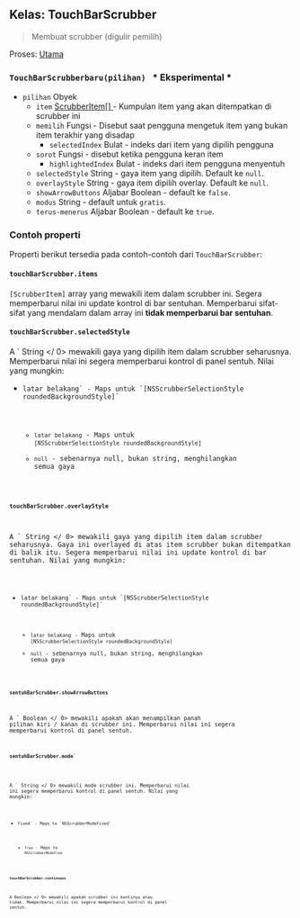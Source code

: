 ## Kelas: TouchBarScrubber

> Membuat scrubber (digulir pemilih)

Proses: [ Utama](../tutorial/quick-start.md#main-process)

### `TouchBarScrubberbaru(pilihan) ` * Eksperimental *

* `pilihan` Obyek 
  * `item` [ScrubberItem[] ](structures/scrubber-item.md) - Kumpulan item yang akan ditempatkan di scrubber ini
  * `memilih` Fungsi - Disebut saat pengguna mengetuk item yang bukan item terakhir yang disadap 
    * `selectedIndex` Bulat - indeks dari item yang dipilih pengguna
  * `sorot` Fungsi - disebut ketika pengguna keran item 
    * `highlightedIndex` Bulat - indeks dari item pengguna menyentuh
  * `selectedStyle` String - gaya item yang dipilih. Default ke `null`.
  * `overlayStyle` String - gaya item dipilih overlay. Default ke `null`.
  * `showArrowButtons` Aljabar Boolean - default ke `false`.
  * `modus` String - default untuk `gratis`.
  * `terus-menerus` Aljabar Boolean - default ke `true`.

### Contoh properti

Properti berikut tersedia pada contoh-contoh dari `TouchBarScrubber`:

#### `touchBarScrubber.items`

`[ScrubberItem]` array yang mewakili item dalam scrubber ini. Segera memperbarui nilai ini update kontrol di bar sentuhan. Memperbarui sifat-sifat yang mendalam dalam array ini **tidak memperbarui bar sentuhan**.

#### `touchBarScrubber.selectedStyle`

A ` String </ 0> mewakili gaya yang dipilih item dalam scrubber seharusnya. Memperbarui nilai ini segera memperbarui kontrol di panel sentuh. Nilai yang mungkin:</p>

<ul>
<li><code>latar belakang` - Maps untuk `[NSScrubberSelectionStyle roundedBackgroundStyle]`</li> 

* `latar belakang` - Maps untuk `[NSScrubberSelectionStyle roundedBackgroundStyle]`
* `null` - sebenarnya null, bukan string, menghilangkan semua gaya</ul> 

#### `touchBarScrubber.overlayStyle`

A ` String </ 0> mewakili gaya yang dipilih item dalam scrubber seharusnya. Gaya ini overlayed di atas item scrubber bukan ditempatkan di balik itu. Segera memperbarui nilai ini update kontrol di bar sentuhan.  Nilai yang mungkin:</p>

<ul>
<li><code>latar belakang` - Maps untuk `[NSScrubberSelectionStyle roundedBackgroundStyle]`</li> 

* `latar belakang` - Maps untuk `[NSScrubberSelectionStyle roundedBackgroundStyle]`
* `null` - sebenarnya null, bukan string, menghilangkan semua gaya</ul> 

#### `sentuhBarScrubber.showArrowButtons`

A ` Boolean </ 0> mewakili apakah akan menampilkan panah pilihan kiri / kanan di scrubber ini. Memperbarui nilai ini segera memperbarui kontrol di panel sentuh.</p>

<h4><code>sentuhBarScrubber.mode`</h4> 

A ` String </ 0> mewakili mode scrubber ini. Memperbarui nilai ini segera memperbarui kontrol di panel sentuh. Nilai yang mungkin:</p>

<ul>
<li><code>fixed` - Maps to `NSScrubberModeFixed`</li> 

* `free` - Maps to `NSScrubberModeFree`</ul> 

#### `touchBarScrubber.continuous`

A  Boolean </ 0> mewakili apakah scrubber ini kontinyu atau tidak. Memperbarui nilai ini segera memperbarui kontrol di panel sentuh.</p>